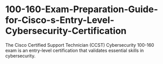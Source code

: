 # 100-160-Exam-Preparation-Guide-for-Cisco-s-Entry-Level-Cybersecurity-Certification
The Cisco Certified Support Technician (CCST) Cybersecurity 100-160 exam is an entry-level certification that validates essential skills in cybersecurity.
